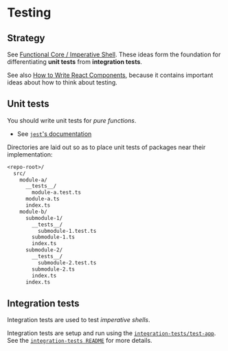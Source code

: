 # Testing

## Strategy

See [Functional Core / Imperative Shell](./functional-core-imperative-shell.md).  These ideas form the foundation for differentiating __unit tests__ from __integration tests__.

See also [How to Write React Components](./how-to-write-react-components.md), because it contains important ideas about how to think about testing.

## Unit tests

You should write unit tests for _pure functions_.

- See [`jest`'s documentation](https://jestjs.io/docs/getting-started)

Directories are laid out so as to place unit tests of packages near their implementation:

```txt
<repo-root>/
  src/
    module-a/
      __tests__/
        module-a.test.ts
      module-a.ts
      index.ts
    module-b/
      submodule-1/
        __tests__/
          submodule-1.test.ts
        submodule-1.ts
        index.ts
      submodule-2/
        __tests__/
          submodule-2.test.ts
        submodule-2.ts
        index.ts
      index.ts
```

## Integration tests

Integration tests are used to test _imperative shells_.

Integration tests are setup and run using the [`integration-tests/test-app`](../integration-tests/test-app.ts).  See the [`integration-tests README`](../integration-tests/README.md) for more details.
